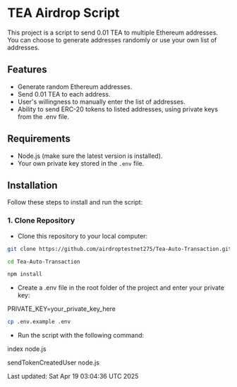 # TEA Airdrop Script

This project is a script to send 0.01 TEA to multiple Ethereum addresses. You can choose to generate addresses randomly or use your own list of addresses.

## Features

- Generate random Ethereum addresses.
- Send 0.01 TEA to each address.
- User's willingness to manually enter the list of addresses.
- Ability to send ERC-20 tokens to listed addresses, using private keys from the .env file.

## Requirements

- Node.js (make sure the latest version is installed).
- Your own private key stored in the `.env` file.

## Installation

Follow these steps to install and run the script:

### 1. Clone Repository

- Clone this repository to your local computer:

``` bash
git clone https://github.com/airdroptestnet275/Tea-Auto-Transaction.git

cd Tea-Auto-Transaction

npm install
```

- Create a .env file in the root folder of the project and enter your private key:

PRIVATE_KEY=your_private_key_here

``` bash
cp .env.example .env
```

- Run the script with the following command:

index node.js

sendTokenCreatedUser node.js

Last updated: Sat Apr 19 03:04:36 UTC 2025
